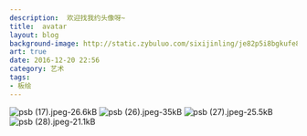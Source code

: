 ```yaml
---
description:  欢迎找我约头像呀~
title:  avatar
layout: blog
background-image: http://static.zybuluo.com/sixijinling/je82p5i8bgkufe88dxd2kiv9/psb%20%2817%29.jpeg
art: true
date: 2016-12-20 22:56
category: 艺术
tags:
- 板绘
---
```


![psb (17).jpeg-26.6kB][1]
![psb (26).jpeg-35kB][2]
![psb (27).jpeg-25.5kB][3]
![psb (28).jpeg-21.1kB][4]


  [1]: http://static.zybuluo.com/sixijinling/je82p5i8bgkufe88dxd2kiv9/psb%20%2817%29.jpeg
  [2]: http://static.zybuluo.com/sixijinling/fwwtrsiwmlj3f9cdhvb6sly1/psb%20%2826%29.jpeg
  [3]: http://static.zybuluo.com/sixijinling/fu62254vhnotu503c6cw3whx/psb%20%2827%29.jpeg
  [4]: http://static.zybuluo.com/sixijinling/xpaafrms282gur99qf3c2tmi/psb%20%2828%29.jpeg